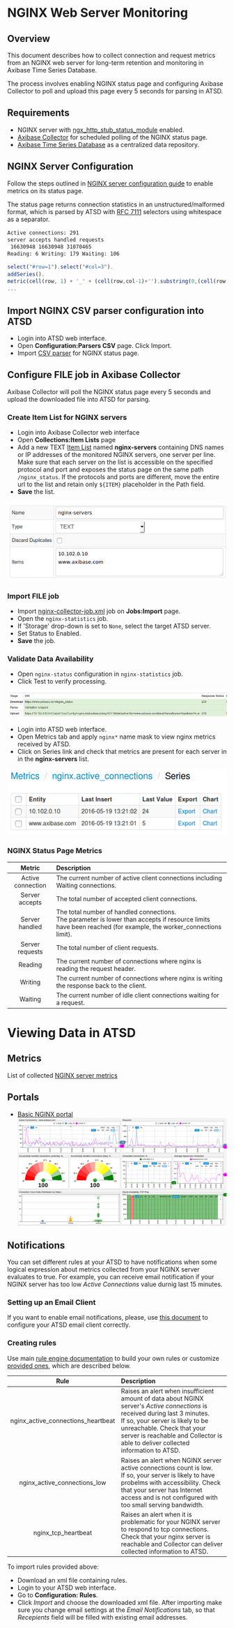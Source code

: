 # NGINX Web Server Monitoring

## Overview

This document describes how to collect connection and request metrics from an NGINX web server for long-term retention and monitoring in Axibase Time Series Database.

The process involves enabling NGINX status page and configuring Axibase Collector to poll and upload this page every 5 seconds for parsing in ATSD.

## Requirements

* NGINX server with [ngx_http_stub_status_module](http://nginx.org/en/docs/http/ngx_http_stub_status_module.html) enabled.
* [Axibase Collector](https://github.com/axibase/axibase-collector-docs/blob/master/README.md) for scheduled polling of the NGINX status page.
* [Axibase Time Series Database](https://github.com/axibase/atsd-docs/blob/master/installation/README.md) as a centralized data repository.

## NGINX Server Configuration

Follow the steps outlined in [NGINX server configuration guide](./nginx-configure.md) to enable metrics on its status page.

The status page returns connection statistics in an unstructured/malformed format, which is parsed by ATSD with [RFC 7111](https://axibase.com/products/axibase-time-series-database/writing-data/csv/csv-schema/) selectors using whitespace as a separator.

```ls
Active connections: 291
server accepts handled requests
 16630948 16630948 31070465
Reading: 6 Writing: 179 Waiting: 106
```

```javascript
select("#row=1").select("#col=3").
addSeries().
metric(cell(row, 1) + '_' + (cell(row,col-1)+'').substring(0,(cell(row,col-1)+'').length-1));
...
```

## Import NGINX CSV parser configuration into ATSD

* Login into ATSD web interface.
* Open **Configuration:Parsers CSV** page. Click Import.
* Import [CSV parser](./configs/nginx-atsd-csv-parser.xml) for NGINX status page.  

## Configure FILE job in Axibase Collector

Axibase Collector will poll the NGINX status page every 5 seconds and upload the downloaded file into ATSD for parsing. 

### Create Item List for NGINX servers

* Login into Axibase Collector web interface
* Open **Collections:Item Lists** page
* Add a new TEXT [Item List](/collections.md) named **nginx-servers** containing DNS names or IP addresses of the monitored NGINX servers, one server per line. Make sure that each server on the list is accessible on the specified protocol and port and exposes the status page on the same path `/nginx_status`. If the protocols and ports are different, move the entire url to the list and retain only `${ITEM}` placeholder in the Path field.
* **Save** the list.
 
![Server list example](./images/nginx-server-list.png)

### Import FILE job

* Import [nginx-collector-job.xml](./configs/nginx-collector-job.xml) job on **Jobs:Import** page.
* Open the `nginx-statistics` job. 
* If 'Storage' drop-down is set to `None`, select the target ATSD server.
* Set Status to Enabled.
* **Save** the job.

### Validate Data Availability

* Open `nginx-status` configuration in `nginx-statistics` job.
* Click Test to verify processing.

![NGINX test](./images/nginx-collector-test.png)

* Login into ATSD web interface.
* Open Metrics tab and apply `nginx*` name mask to view nginx metrics received by ATSD.
* Click on Series link and check that metrics are present for each server in in the **nginx-servers** list.

![NGINX metrics](./images/nginx-metrics-list.png)

### NGINX Status Page Metrics

| Metric                  |                                      Description                                        |
|:-----------------------:|:----------------------------------------------------------------------------------------|
| Active connection       |The current number of active client connections including Waiting connections.           |
| Server accepts          |The total number of accepted client connections.                                         |
| Server handled          |The total number of handled connections.<br> The parameter is lower than accepts if resource limits have been reached (for example, the worker_connections limit).                          |
| Server requests         |The total number of client requests.                                                     |
| Reading                 |The current number of connections where nginx is reading the request header.             |
| Writing                 |The current number of connections where nginx is writing the response back to the client.|
| Waiting                 |The current number of idle client connections waiting for a request.                     |
 
# Viewing Data in ATSD 

## Metrics

List of collected [NGINX server metrics](./nginx-basic-server-metrics.md)

## Portals

* [Basic NGINX portal](http://apps.axibase.com/chartlab/34d82015)
![Basic NGINX portal](./images/nginx-portal-basic.png)

## Notifications
You can set different rules at your ATSD to have notifications when some logical expression about metrics collected from your NGINX server evaluates to true. For example, you can receive email notification if your NGINX server has too low *Active Connections* value durnig last 15 minutes.

### Setting up an Email Client
If you want to enable email notifications, please, use [this document](https://github.com/axibase/atsd-docs/blob/master/administration/setting-up-email-client.md) to configure your ATSD email client correctly.
### Creating rules
Use main [rule engine documentation](https://github.com/axibase/atsd-docs/blob/master/rule-engine/rule-engine.md) to build your own rules or customize [provided ones](./configs/nginx_notification_rules.xml), which are described below. 

| Rule                                     |                                      Description                        |
|:----------------------------------------:|:------------------------------------------------------------------------|
| nginx_active_connections_heartbeat| Raises an alert when insufficient amount of data about NGINX server's *Active connections* is received during last 3 minutes. <br> If so, your server is likely to be unreachable. Check that your server is reachable and Collector is able to deliver collected information to ATSD. |
| nginx_active_connections_low | Raises an alert when NGINX server active connections count is low. <br> If so, your server is likely to have probelms with accessibility. Check that your server has Internet access and is not configured with too small serving bandwidth.|
|nginx_tcp_heartbeat| Raises an alert when it is problematic for your NGINX server to respond to tcp connections. Check that your nginx server is reachable and Collector can deliver collected information to ATSD.|

To import rules provided above:
* Download an xml file containing rules.
* Login to your ATSD web interface.
* Go to **Configuration: Rules**.
* Click *Import* and choose the downloaded xml file.
After importing make sure you change email settings at the *Email Notifications* tab, so that *Recepients* field will be filled with existing email addresses.
